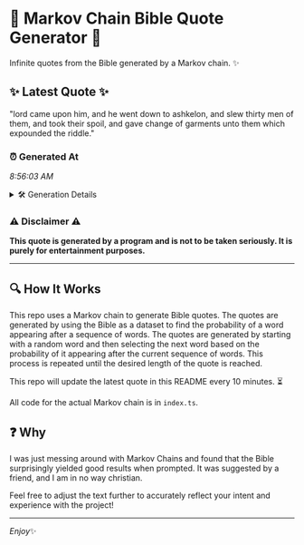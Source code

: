 # 📖 Markov Chain Bible Quote Generator 📖

Infinite quotes from the Bible generated by a Markov chain. ✨

## ✨ Latest Quote ✨
"lord came upon him, and he went down to ashkelon, and slew thirty men of them, and took their spoil, and gave change of garments unto them which expounded the riddle."

### ⏰ Generated At
*8:56:03 AM*

<details>
    <summary>🛠️ Generation Details</summary>
    <p>
        <strong>🌱 Seed:</strong> lord<br>
        <strong>🔄 Iterations:</strong> 30<br>
        <strong>📜 Context History:</strong><br>[ lord ]: came<br>[ lord, came ]: upon<br>[ lord, came, upon ]: him,<br>[ lord, came, upon, him, ]: and<br>[ lord, came, upon, him,, and ]: he<br>[ lord, came, upon, him,, and, he ]: went<br>[ came, upon, him,, and, he, went ]: down<br>[ upon, him,, and, he, went, down ]: to<br>[ him,, and, he, went, down, to ]: ashkelon,<br>[ and, he, went, down, to, ashkelon, ]: and<br>[ he, went, down, to, ashkelon,, and ]: slew<br>[ went, down, to, ashkelon,, and, slew ]: thirty<br>[ down, to, ashkelon,, and, slew, thirty ]: men<br>[ to, ashkelon,, and, slew, thirty, men ]: of<br>[ ashkelon,, and, slew, thirty, men, of ]: them,<br>[ and, slew, thirty, men, of, them, ]: and<br>[ slew, thirty, men, of, them,, and ]: took<br>[ thirty, men, of, them,, and, took ]: their<br>[ men, of, them,, and, took, their ]: spoil,<br>[ of, them,, and, took, their, spoil, ]: and<br>[ them,, and, took, their, spoil,, and ]: gave<br>[ and, took, their, spoil,, and, gave ]: change<br>[ took, their, spoil,, and, gave, change ]: of<br>[ their, spoil,, and, gave, change, of ]: garments<br>[ spoil,, and, gave, change, of, garments ]: unto<br>[ and, gave, change, of, garments, unto ]: them<br>[ gave, change, of, garments, unto, them ]: which<br>[ change, of, garments, unto, them, which ]: expounded<br>[ of, garments, unto, them, which, expounded ]: the<br>[ garments, unto, them, which, expounded, the ]: riddle.<br>
    </p>
</details>

### ⚠️ Disclaimer ⚠️
**This quote is generated by a program and is not to be taken seriously. It is purely for entertainment purposes.**

---

## 🔍 How It Works

This repo uses a Markov chain to generate Bible quotes. The quotes are generated by using the Bible as a dataset to find the probability of a word appearing after a sequence of words. The quotes are generated by starting with a random word and then selecting the next word based on the probability of it appearing after the current sequence of words. This process is repeated until the desired length of the quote is reached.

This repo will update the latest quote in this README every 10 minutes. ⏳

All code for the actual Markov chain is in `index.ts`.

## ❓ Why

I was just messing around with Markov Chains and found that the Bible surprisingly yielded good results when prompted. 
It was suggested by a friend, and I am in no way christian.

Feel free to adjust the text further to accurately reflect your intent and experience with the project!

---

*Enjoy*✨
